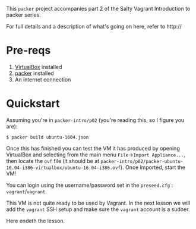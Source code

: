 This `packer` project accompanies part 2 of the Salty Vagrant Introduction
to packer series.

For full details and a description of what's going on here, refer to http://

# Pre-reqs

1. [VirtualBox](https://www.virtualbox.org) installed
1. [packer](http://packer.io) installed
1. An internet connection

# Quickstart

Assuming you're in `packer-intro/p02` (you're reading this, so I figure you are):

```
$ packer build ubuntu-1604.json
```

Once this has finished you can test the VM it has produced by opening VirtualBox and selecting from the main menu `File`->`Import Appliance...`, then locate the `ovf` file (it should be at `packer-intro/p02/packer-ubuntu-16.04-i386-virtualbox/ubuntu-16.04-i386.ovf`). Once imported, start the VM!

You can login using the username/password set in the `preseed.cfg` : `vagrant`/`vagrant`.

This VM is not quite ready to be used by Vagrant. In the next lesson we will add the `vagrant` SSH setup and make sure the `vagrant` account is a sudoer.

Here endeth the lesson.
